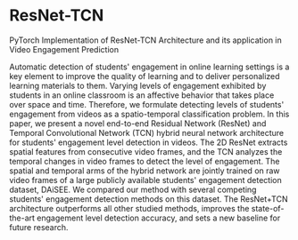 # ResNet-TCN

PyTorch Implementation of ResNet-TCN Architecture and its application in Video Engagement Prediction

Automatic detection of students' engagement in online learning settings is a key element to improve the quality of learning and to deliver personalized learning materials to them. Varying levels of engagement exhibited by students in an online classroom is an affective behavior that takes place over space and time. Therefore, we formulate detecting levels of students' engagement from videos as a spatio-temporal classification problem. In this paper, we present a novel end-to-end Residual Network (ResNet) and Temporal Convolutional Network (TCN) hybrid neural network architecture for students' engagement level detection in videos. The 2D ResNet extracts spatial features from consecutive video frames, and the TCN analyzes the temporal changes in video frames to detect the level of engagement. The spatial and temporal arms of the hybrid network are jointly trained on raw video frames of a large publicly available students' engagement detection dataset, DAiSEE. We compared our method with several competing students' engagement detection methods on this dataset. The ResNet+TCN architecture outperforms all other studied methods, improves the state-of-the-art engagement level detection accuracy, and sets a new baseline for future research.
